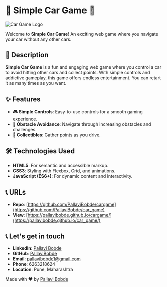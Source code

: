 # 🚗 Simple Car Game 🏁

![Car Game Logo](path/to/logo.png)

Welcome to **Simple Car Game**! An exciting web game where you navigate your car without any other cars.

## 🚀 Description

**Simple Car Game** is a fun and engaging web game where you control a car to avoid hitting other cars and collect points. With simple controls and addictive gameplay, this game offers endless entertainment. You can retart it as many times as you want.

## ✨ Features

- **🎮 Simple Controls**: Easy-to-use controls for a smooth gaming experience.
- **🚧 Obstacle Avoidance**: Navigate through increasing obstacles and challenges.
- **🌟 Collectibles**: Gather points as you drive.


## 🛠️ Technologies Used

- **HTML5**: For semantic and accessible markup.
- **CSS3**: Styling with Flexbox, Grid, and animations.
- **JavaScript (ES6+)**: For dynamic content and interactivity.

## 📞 URLs

- **Repo**: [https://github.com/PallaviBobde/cargame](https://github.com/PallaviBobde/car_game)
- **View**: [https://pallavibobde.github.io/cargame/](https://pallavibobde.github.io/car_game/)

## 📞 Let's get in touch

- **LinkedIn**: [Pallavi Bobde](https://www.linkedin.com/in/pallavi-bobde-35ba721b2)
- **GitHub**: [PallaviBobde](https://github.com/PallaviBobde)
- **Email**: [pallavibobde1@gmail.com](mailto:pallavibobde1@gmail.com)
- **Phone**: 6263218624
- **Location**: Pune, Maharashtra

Made with ❤️ by [Pallavi Bobde](https://github.com/PallaviBobde)
